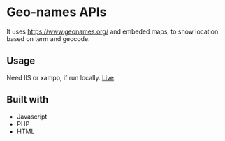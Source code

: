 # Geo-names APIs 

It uses https://www.geonames.org/ and embeded maps, to show location based on term and geocode. 

## Usage 
Need IIS or xampp, if run locally. [Live](https://geo-names-project.000webhostapp.com/).

## Built with

- Javascript
- PHP
- HTML

